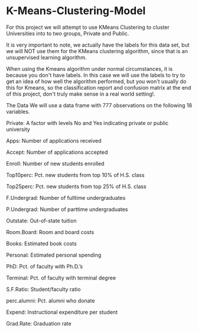 # K-Means-Clustering-Model
For this project we will attempt to use KMeans Clustering to cluster Universities into to two groups, Private and Public.

It is very important to note, we actually have the labels for this data set, but we will NOT use them for the KMeans clustering algorithm, since that is an unsupervised learning algorithm.

When using the Kmeans algorithm under normal circumstances, it is because you don't have labels. In this case we will use the labels to try to get an idea of how well the algorithm performed, but you won't usually do this for Kmeans, so the classification report and confusion matrix at the end of this project, don't truly make sense in a real world setting!.

The Data
We will use a data frame with 777 observations on the following 18 variables.

Private: A factor with levels No and Yes indicating private or public university

Apps: Number of applications received

Accept: Number of applications accepted

Enroll: Number of new students enrolled

Top10perc: Pct. new students from top 10% of H.S. class

Top25perc: Pct. new students from top 25% of H.S. class

F.Undergrad: Number of fulltime undergraduates

P.Undergrad: Number of parttime undergraduates

Outstate: Out-of-state tuition

Room.Board: Room and board costs

Books: Estimated book costs

Personal: Estimated personal spending

PhD: Pct. of faculty with Ph.D.’s

Terminal: Pct. of faculty with terminal degree

S.F.Ratio: Student/faculty ratio

perc.alumni: Pct. alumni who donate

Expend: Instructional expenditure per student

Grad.Rate: Graduation rate
